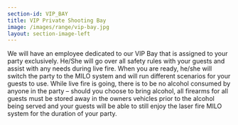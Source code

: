 ```yaml
---
section-id: VIP_BAY
title: VIP Private Shooting Bay
image: /images/range/vip-bay.jpg
layout: section-image-left
---
```

We will have an employee dedicated to our VIP Bay that is assigned to your party exclusively.  He/She will go over all safety rules with your guests and assist with any needs during live fire. When you are ready, he/she will switch the party to the MILO system and  will run different scenarios for your guests to use. While live fire is going, there is to be no alcohol consumed by anyone in the party – should you choose to bring alcohol, all firearms for all guests must be stored away in the owners vehicles prior to the alcohol being served and your guests will be able to still enjoy the laser fire MILO system for the duration of your party. 